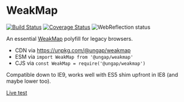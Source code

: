 # WeakMap

[![Build Status](https://travis-ci.com/ungap/weakmap.svg?branch=master)](https://travis-ci.com/ungap/weakmap) [![Coverage Status](https://coveralls.io/repos/github/ungap/weakmap/badge.svg?branch=master)](https://coveralls.io/github/ungap/weakmap?branch=master) ![WebReflection status](https://offline.report/status/webreflection.svg)

An essential [WeakMap](https://developer.mozilla.org/en-US/docs/Web/JavaScript/Reference/Global_Objects/WeakMap) polyfill for legacy browsers.

  * CDN via https://unpkg.com/@ungap/weakmap
  * ESM via `import WeakMap from '@ungap/weakmap'`
  * CJS via `const WeakMap = require('@ungap/weakmap')`

Compatible down to IE9, works well with ES5 shim upfront in IE8 (and maybe lower too).

[Live test](https://ungap.github.io/weakmap/test/)
